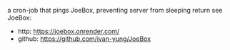 a cron-job that pings JoeBox, preventing server from sleeping  return
see JoeBox:
- http: https://joebox.onrender.com/
- github: https://github.com/ivan-yung/JoeBox 
